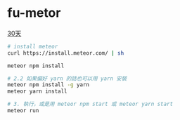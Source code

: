 # fu-metor
[30天](https://ithelp.ithome.com.tw/articles/10192609)

```sh
# install meteor
curl https://install.meteor.com/ | sh

meteor npm install

# 2.2 如果偏好 yarn 的話也可以用 yarn 安裝
meteor npm install -g yarn
meteor yarn install

# 3. 執行，或是用 meteor npm start 或 meteor yarn start
meteor run
```
